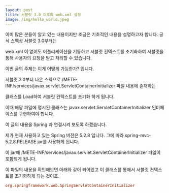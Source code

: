 ```yaml
---
layout: post
title: 서블릿 3.0 이후의 web.xml 설정 
image: /img/hello_world.jpeg
---
```


이미 많은 분들이 알고 있는 내용이지만 조금은 기초적인 내용을 설명하고자 합니다. 공식 스펙상 서블릿 3.0부터는 

web.xml 이 없어도 어플리케이션을 기동하고 서블릿 컨텍스트를 초기화하여 서블릿을 통해 사용자의 요청을 받고 처리할 수 있습니다. 


이번 글의 주제는 이게 어떻게 가능한가? 입니다. 


서블릿 3.0부터 나온 스펙으로 /METE-INF/services/javax.servlet.ServletContainerInitializer 파일 내용에 존재하는 

클래스를 Load하여 서블릿 컨텍스트를 초기화 하게 됩니다. 

이때 해당 파일에 명시된 클래스는 javax.servlet.ServletContainerInitializer 인터페이스를 구현하여야 합니다. 


이 글의 내용을 Spring 과 연결시켜 보도록 하겠습니다. 

제가 현재 사용하고 있는 Spring 버전은 5.2.8 입니다. 그에 따라 spring-mvc-5.2.8.RELEASE.jar를 사용하게 됩니다. 

이 jar에 /METE-INF/services/javax.servlet.ServletContainerInitializer 파일이 포함되게 됩니다. 


이 파일의 내용을 확인해보면 아래와 같이 되어있고 이 클래스를 통해서 서블릿 컨텍스트를 초기화하게 되는 것이죠. 

```ini
org.springframework.web.SpringServletContainerInitializer
```




